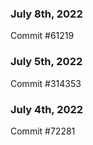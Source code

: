 ### July 8th, 2022

Commit #61219

### July 5th, 2022

Commit #314353


### July 4th, 2022

Commit #72281
